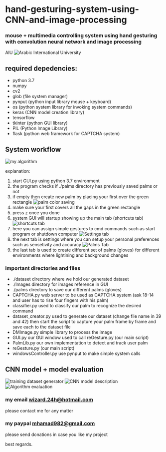# hand-gesturing-system-using-CNN-and-image-processing
### mouse + multimedia controlling system using hand gesturing with convolution neural network and image processing 

AIU
![Arabic International University](https://ibb.co/j8ygsxc)

## required depedencies: 
* python 3.7
* numpy
* cv2
* glob (file system manager)
* pynput (python input library mouse + keyboard)
* os (python system library for invoking system commands)
* keras (CNN model creation library)
* tensorflow 
* tkinter (python GUI library)
* PIL (Python Image Library)
* flask (python web framework for CAPTCHA system)

## System workflow
![my algorithm](https://i.ibb.co/2v8XnVt/flowchart.jpg)

explanation:
1. start GUI.py using python 3.7 environment
2. the program checks if ./palms directory has previously saved palms or not
3. if empty then create new palm by placing your first over the green rectangle
![palm color saving](https://i.ibb.co/sm0pSgb/Capture.png)
4. make sure your first covers all the gaps in the green rectangle
5. press z once you done
6. system GUI will startup showing up the main tab (shortcuts tab)
![shortcuts tab](https://i.ibb.co/ryhXXBr/Capture2.png)
7. here you can assign simple gestures to cmd commands such as start program or shutdown computer
![Settings tab](https://i.ibb.co/WKNHW8r/Capture3.png)
8. the next tab is settings where you can setup your personal preferences such as sensetivity and accuracy
![Palms Tab](https://i.ibb.co/4NpZqj2/Capture4.png)
9. the last tab is used to create different set of palms (gloves) for different environments where lightining and background changes

### important directories and files
* ./dataset directory where we hold our generated dataset
* ./Images directory for images reference in GUI
* ./palms directory to save our different palms (gloves)
* CAPTCHA.py web server to be used as CAPTCHA system (ask 18-14 and user has to rise four fingers with his palm)
* classifier.py used to classify our palm to recognize the desired command
* dataset_creator.py used to generate our dataset (change file name in 39 and 42) then start the script to capture your palm frame by frame and save each to the dataset file
* DMImage.py simple library to process the image
* GUI.py our GUI window used to call reGesture.py (our main script)
* PalmLib.py our own implementation to detect and track user palm
* reGesture.py (our main script)
* windowsController.py use pynput to make simple system calls 


##  CNN model + model evaluation
![training dataset generator](https://i.ibb.co/0Xd2qYc/notebook2.png)
![CNN model description](https://i.ibb.co/tb0qf5L/model.png)
![Algorithm evaluation](https://i.ibb.co/5Ym5wk8/CNN-training.png)


### my email wizard.24h@hotmail.com
please contact me for any matter 

### my paypal mhamad982@gmail.com
please send donations in case you like my project 


best regards. 

